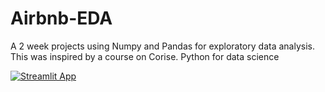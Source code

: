 # Airbnb-EDA
A 2 week projects using Numpy and Pandas for exploratory data analysis. This was inspired by a course on Corise. Python for data science


[![Streamlit App](https://static.streamlit.io/badges/streamlit_badge_black_white.svg)](https://yummyamy-airbnb-eda-home-3itxhv.streamlit.app)
